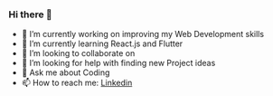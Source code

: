 ### Hi there 👋
- 🔭 I’m currently working on improving my Web Development skills
- 🌱 I’m currently learning React.js and Flutter
- 👯 I’m looking to collaborate on 
- 🤔 I’m looking for help with finding new Project ideas
- 💬 Ask me about Coding
- 📫 How to reach me: <a href="https://www.linkedin.com/in/arijit-saha-335a7b195/">Linkedin</a>

<!--
**Arijit02/Arijit02** is a ✨ _special_ ✨ repository because its `README.md` (this file) appears on your GitHub profile.

Here are some ideas to get you started:

- 🔭 I’m currently working on ...
- 🌱 I’m currently learning ...
- 👯 I’m looking to collaborate on ...
- 🤔 I’m looking for help with ...
- 💬 Ask me about ...
- 📫 How to reach me: ...
- 😄 Pronouns: ...
- ⚡ Fun fact: ...
-->
